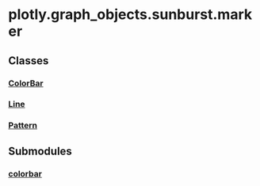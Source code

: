 # plotly.graph_objects.sunburst.marker

## Classes

### [ColorBar](ColorBar.md)

### [Line](Line.md)

### [Pattern](Pattern.md)


## Submodules

### [colorbar](colorbar-package/index.md)



